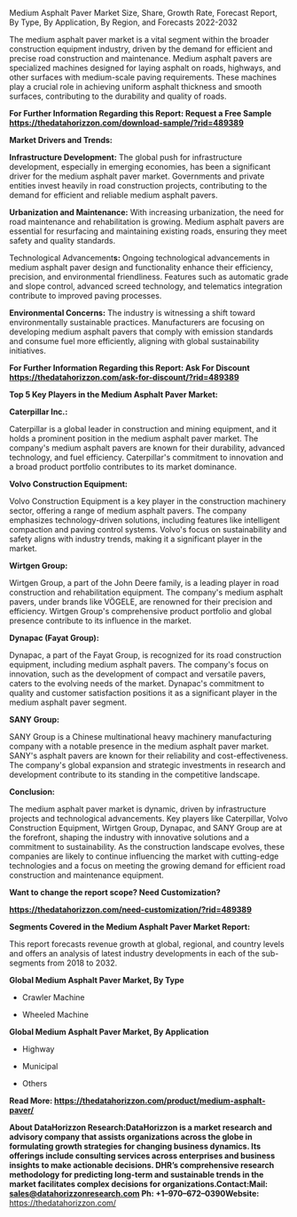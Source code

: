Medium Asphalt Paver Market Size, Share, Growth Rate, Forecast Report,
By Type, By Application, By Region, and Forecasts 2022-2032

The medium asphalt paver market is a vital segment within the broader
construction equipment industry, driven by the demand for efficient and
precise road construction and maintenance. Medium asphalt pavers are
specialized machines designed for laying asphalt on roads, highways, and
other surfaces with medium-scale paving requirements. These machines
play a crucial role in achieving uniform asphalt thickness and smooth
surfaces, contributing to the durability and quality of roads.

**For Further Information Regarding this Report: Request a Free Sample
<https://thedatahorizzon.com/download-sample/?rid=489389>**

**Market Drivers and Trends:**

**Infrastructure Development:** The global push for infrastructure
development, especially in emerging economies, has been a significant
driver for the medium asphalt paver market. Governments and private
entities invest heavily in road construction projects, contributing to
the demand for efficient and reliable medium asphalt pavers.

**Urbanization and Maintenance:** With increasing urbanization, the need
for road maintenance and rehabilitation is growing. Medium asphalt
pavers are essential for resurfacing and maintaining existing roads,
ensuring they meet safety and quality standards.

Technological Advancement**s:** Ongoing technological advancements in
medium asphalt paver design and functionality enhance their efficiency,
precision, and environmental friendliness. Features such as automatic
grade and slope control, advanced screed technology, and telematics
integration contribute to improved paving processes.

**Environmental Concerns:** The industry is witnessing a shift toward
environmentally sustainable practices. Manufacturers are focusing on
developing medium asphalt pavers that comply with emission standards and
consume fuel more efficiently, aligning with global sustainability
initiatives.

**For Further Information Regarding this Report: Ask For Discount
<https://thedatahorizzon.com/ask-for-discount/?rid=489389>**

**Top 5 Key Players in the Medium Asphalt Paver Market:**

**Caterpillar Inc.:**

Caterpillar is a global leader in construction and mining equipment, and
it holds a prominent position in the medium asphalt paver market. The
company's medium asphalt pavers are known for their durability, advanced
technology, and fuel efficiency. Caterpillar's commitment to innovation
and a broad product portfolio contributes to its market dominance.

**Volvo Construction Equipment:**

Volvo Construction Equipment is a key player in the construction
machinery sector, offering a range of medium asphalt pavers. The company
emphasizes technology-driven solutions, including features like
intelligent compaction and paving control systems. Volvo's focus on
sustainability and safety aligns with industry trends, making it a
significant player in the market.

**Wirtgen Group:**

Wirtgen Group, a part of the John Deere family, is a leading player in
road construction and rehabilitation equipment. The company's medium
asphalt pavers, under brands like VÖGELE, are renowned for their
precision and efficiency. Wirtgen Group's comprehensive product
portfolio and global presence contribute to its influence in the market.

**Dynapac (Fayat Group):**

Dynapac, a part of the Fayat Group, is recognized for its road
construction equipment, including medium asphalt pavers. The company's
focus on innovation, such as the development of compact and versatile
pavers, caters to the evolving needs of the market. Dynapac's commitment
to quality and customer satisfaction positions it as a significant
player in the medium asphalt paver segment.

**SANY Group:**

SANY Group is a Chinese multinational heavy machinery manufacturing
company with a notable presence in the medium asphalt paver market.
SANY's asphalt pavers are known for their reliability and
cost-effectiveness. The company's global expansion and strategic
investments in research and development contribute to its standing in
the competitive landscape.

**Conclusion:**

The medium asphalt paver market is dynamic, driven by infrastructure
projects and technological advancements. Key players like Caterpillar,
Volvo Construction Equipment, Wirtgen Group, Dynapac, and SANY Group are
at the forefront, shaping the industry with innovative solutions and a
commitment to sustainability. As the construction landscape evolves,
these companies are likely to continue influencing the market with
cutting-edge technologies and a focus on meeting the growing demand for
efficient road construction and maintenance equipment.

**Want to change the report scope? Need Customization?**

**<https://thedatahorizzon.com/need-customization/?rid=489389>**

**Segments Covered in the Medium Asphalt Paver Market Report:**

This report forecasts revenue growth at global, regional, and country
levels and offers an analysis of latest industry developments in each of
the sub-segments from 2018 to 2032.

**Global Medium Asphalt Paver Market, By Type**

-   Crawler Machine

-   Wheeled Machine

**Global Medium Asphalt Paver Market, By Application**

-   Highway

-   Municipal

-   Others

**Read More:
<https://thedatahorizzon.com/product/medium-asphalt-paver/>**

**About DataHorizzon Research:**DataHorizzon is a market research and
advisory company that assists organizations across the globe in
formulating growth strategies for changing business dynamics. Its
offerings include consulting services across enterprises and business
insights to make actionable decisions. DHR’s comprehensive research
methodology for predicting long-term and sustainable trends in the
market facilitates complex decisions for organizations.**Contact:Mail:**
<sales@datahorizzonresearch.com> **Ph:** +1–970–672–0390**Website:**
<https://thedatahorizzon.com/>
